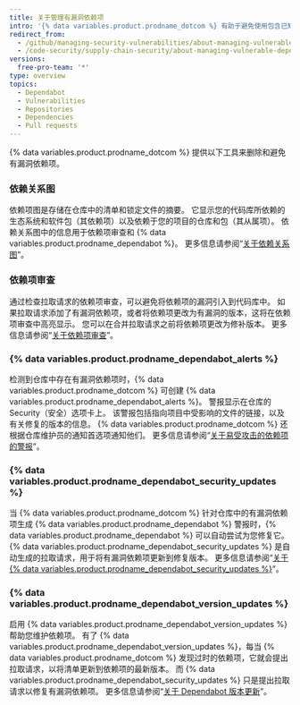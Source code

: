 ```yaml
---
title: 关于管理有漏洞依赖项
intro: '{% data variables.product.prodname_dotcom %} 有助于避免使用包含已知漏洞的第三方软件。'
redirect_from:
  - /github/managing-security-vulnerabilities/about-managing-vulnerable-dependencies
  - /code-security/supply-chain-security/about-managing-vulnerable-dependencies
versions:
  free-pro-team: '*'
type: overview
topics:
  - Dependabot
  - Vulnerabilities
  - Repositories
  - Dependencies
  - Pull requests
---
```


<!--Marketing-LINK: From /features/security/software-supply-chain page "Managing vulnerabilities in your project’s dependencies ".-->

{% data variables.product.prodname_dotcom %} 提供以下工具来删除和避免有漏洞依赖项。

### 依赖关系图
依赖项图是存储在仓库中的清单和锁定文件的摘要。 它显示您的代码库所依赖的生态系统和软件包（其依赖项）以及依赖于您的项目的仓库和包（其从属项）。 依赖关系图中的信息用于依赖项审查和 {% data variables.product.prodname_dependabot %}。 更多信息请参阅“[关于依赖关系图](/github/visualizing-repository-data-with-graphs/about-the-dependency-graph)”。

### 依赖项审查
通过检查拉取请求的依赖项审查，可以避免将依赖项的漏洞引入到代码库中。 如果拉取请求添加了有漏洞依赖项，或者将依赖项更改为有漏洞的版本，这将在依赖项审查中高亮显示。 您可以在合并拉取请求之前将依赖项更改为修补版本。 更多信息请参阅“[关于依赖项审查](/code-security/supply-chain-security/about-dependency-review)”。

### {% data variables.product.prodname_dependabot_alerts %}
检测到仓库中存在有漏洞依赖项时，{% data variables.product.prodname_dotcom %} 可创建 {% data variables.product.prodname_dependabot_alerts %}。 警报显示在仓库的 Security（安全）选项卡上。 该警报包括指向项目中受影响的文件的链接，以及有关修复的版本的信息。 {% data variables.product.prodname_dotcom %} 还根据仓库维护员的通知首选项通知他们。 更多信息请参阅“[关于易受攻击的依赖项的警报](/code-security/supply-chain-security/about-alerts-for-vulnerable-dependencies)”。

### {% data variables.product.prodname_dependabot_security_updates %}
当 {% data variables.product.prodname_dotcom %} 针对仓库中的有漏洞依赖项生成 {% data variables.product.prodname_dependabot %} 警报时，{% data variables.product.prodname_dependabot %} 可以自动尝试为您修复它。 {% data variables.product.prodname_dependabot_security_updates %} 是自动生成的拉取请求，用于将有漏洞依赖项更新到修复版本。 更多信息请参阅“[关于 {% data variables.product.prodname_dependabot_security_updates %}](/github/managing-security-vulnerabilities/about-dependabot-security-updates)”。

### {% data variables.product.prodname_dependabot_version_updates %}
启用 {% data variables.product.prodname_dependabot_version_updates %} 帮助您维护依赖项。 有了 {% data variables.product.prodname_dependabot_version_updates %}，每当 {% data variables.product.prodname_dotcom  %} 发现过时的依赖项，它就会提出拉取请求，以将清单更新到依赖项的最新版本。 而 {% data variables.product.prodname_dependabot_security_updates %} 只是提出拉取请求以修复有漏洞依赖项。 更多信息请参阅“[关于 Dependabot 版本更新](/github/administering-a-repository/about-dependabot-version-updates)”。
